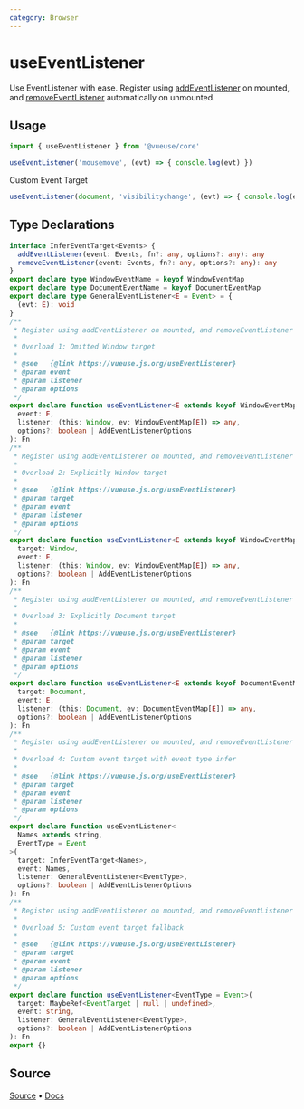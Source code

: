 ```yaml
---
category: Browser
---
```


# useEventListener

Use EventListener with ease. Register using [addEventListener](https://developer.mozilla.org/en-US/docs/Web/API/EventTarget/addEventListener) on mounted, and [removeEventListener](https://developer.mozilla.org/en-US/docs/Web/API/EventTarget/removeEventListener) automatically on unmounted.

## Usage

```js
import { useEventListener } from '@vueuse/core'

useEventListener('mousemove', (evt) => { console.log(evt) })
```

Custom Event Target

```ts
useEventListener(document, 'visibilitychange', (evt) => { console.log(evt) })
```


<!--FOOTER_STARTS-->
## Type Declarations

```typescript
interface InferEventTarget<Events> {
  addEventListener(event: Events, fn?: any, options?: any): any
  removeEventListener(event: Events, fn?: any, options?: any): any
}
export declare type WindowEventName = keyof WindowEventMap
export declare type DocumentEventName = keyof DocumentEventMap
export declare type GeneralEventListener<E = Event> = {
  (evt: E): void
}
/**
 * Register using addEventListener on mounted, and removeEventListener automatically on unmounted.
 *
 * Overload 1: Omitted Window target
 *
 * @see   {@link https://vueuse.js.org/useEventListener}
 * @param event
 * @param listener
 * @param options
 */
export declare function useEventListener<E extends keyof WindowEventMap>(
  event: E,
  listener: (this: Window, ev: WindowEventMap[E]) => any,
  options?: boolean | AddEventListenerOptions
): Fn
/**
 * Register using addEventListener on mounted, and removeEventListener automatically on unmounted.
 *
 * Overload 2: Explicitly Window target
 *
 * @see   {@link https://vueuse.js.org/useEventListener}
 * @param target
 * @param event
 * @param listener
 * @param options
 */
export declare function useEventListener<E extends keyof WindowEventMap>(
  target: Window,
  event: E,
  listener: (this: Window, ev: WindowEventMap[E]) => any,
  options?: boolean | AddEventListenerOptions
): Fn
/**
 * Register using addEventListener on mounted, and removeEventListener automatically on unmounted.
 *
 * Overload 3: Explicitly Document target
 *
 * @see   {@link https://vueuse.js.org/useEventListener}
 * @param target
 * @param event
 * @param listener
 * @param options
 */
export declare function useEventListener<E extends keyof DocumentEventMap>(
  target: Document,
  event: E,
  listener: (this: Document, ev: DocumentEventMap[E]) => any,
  options?: boolean | AddEventListenerOptions
): Fn
/**
 * Register using addEventListener on mounted, and removeEventListener automatically on unmounted.
 *
 * Overload 4: Custom event target with event type infer
 *
 * @see   {@link https://vueuse.js.org/useEventListener}
 * @param target
 * @param event
 * @param listener
 * @param options
 */
export declare function useEventListener<
  Names extends string,
  EventType = Event
>(
  target: InferEventTarget<Names>,
  event: Names,
  listener: GeneralEventListener<EventType>,
  options?: boolean | AddEventListenerOptions
): Fn
/**
 * Register using addEventListener on mounted, and removeEventListener automatically on unmounted.
 *
 * Overload 5: Custom event target fallback
 *
 * @see   {@link https://vueuse.js.org/useEventListener}
 * @param target
 * @param event
 * @param listener
 * @param options
 */
export declare function useEventListener<EventType = Event>(
  target: MaybeRef<EventTarget | null | undefined>,
  event: string,
  listener: GeneralEventListener<EventType>,
  options?: boolean | AddEventListenerOptions
): Fn
export {}
```

## Source

[Source](https://github.com/vueuse/vueuse/blob/main/packages/core/useEventListener/index.ts) • [Docs](https://github.com/vueuse/vueuse/blob/main/packages/core/useEventListener/index.md)


<!--FOOTER_ENDS-->
